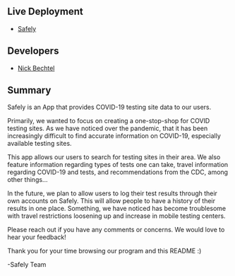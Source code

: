 ## Live Deployment
- [Safely](https://nikudon612.github.io/Safely/)

## Developers
- [Nick Bechtel](https://www.linkedin.com/in/nicholasbechtel/)

## Summary
Safely is an App that provides COVID-19 testing site data to our users. 

Primarily, we wanted to focus on creating a one-stop-shop for COVID testing sites. As we have noticed over the pandemic, that it has been increasingly difficult to find accurate information on COVID-19, especially available testing sites. 

This app allows our users to search for testing sites in their area. We also feature information regarding types of tests one can take, travel information regarding COVID-19 and tests, and recommendations from the CDC, among other things...

In the future, we plan to allow users to log their test results through their own accounts on Safely. This will allow people to have a history of their results in one place. Something, we have noticed has become troublesome with travel restrictions loosening up and increase in mobile testing centers. 

Please reach out if you have any comments or concerns. We would love to hear your feedback! 

Thank you for your time browsing our program and this README :)

-Safely Team
